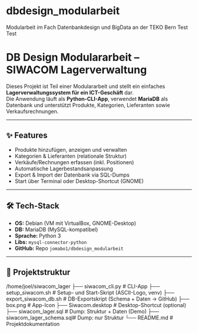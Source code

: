 # dbdesign_modularbeit
Modularbeit im Fach Datenbankdesign und BigData an der TEKO Bern
Test Test
# DB Design Modulararbeit – SIWACOM Lagerverwaltung

Dieses Projekt ist Teil einer Modulararbeit und stellt ein einfaches **Lagerverwaltungssystem für ein ICT-Geschäft** dar.  
Die Anwendung läuft als **Python-CLI-App**, verwendet **MariaDB** als Datenbank und unterstützt Produkte, Kategorien, Lieferanten sowie Verkaufsrechnungen.

---

## ✨ Features
- Produkte hinzufügen, anzeigen und verwalten
- Kategorien & Lieferanten (relationale Struktur)
- Verkäufe/Rechnungen erfassen (inkl. Positionen)
- Automatische Lagerbestandsanpassung
- Export & Import der Datenbank via SQL-Dumps
- Start über Terminal oder Desktop-Shortcut (GNOME)

---

## 🛠️ Tech-Stack
- **OS:** Debian (VM mit VirtualBox, GNOME-Desktop)
- **DB:** MariaDB (MySQL-kompatibel)
- **Sprache:** Python 3
- **Libs:** `mysql-connector-python`
- **GitHub:** Repo `jomabo1/dbdesign_modularbeit`

---

## 📂 Projektstruktur
/home/joel/siwacom_lager
├── siwacom_cli.py # CLI-App
├── setup_siwacom.sh # Setup- und Start-Skript (ASCII-Logo, venv)
├── export_siwacom_db.sh # DB-Exportskript (Schema + Daten → GitHub)
├── box.png # App-Icon
├── Siwacom.desktop # Desktop-Shortcut (optional)
├── siwacom_lager.sql # Dump: Struktur + Daten (Demo)
├── siwacom_lager_schema.sql# Dump: nur Struktur
└── README.md # Projektdokumentation
